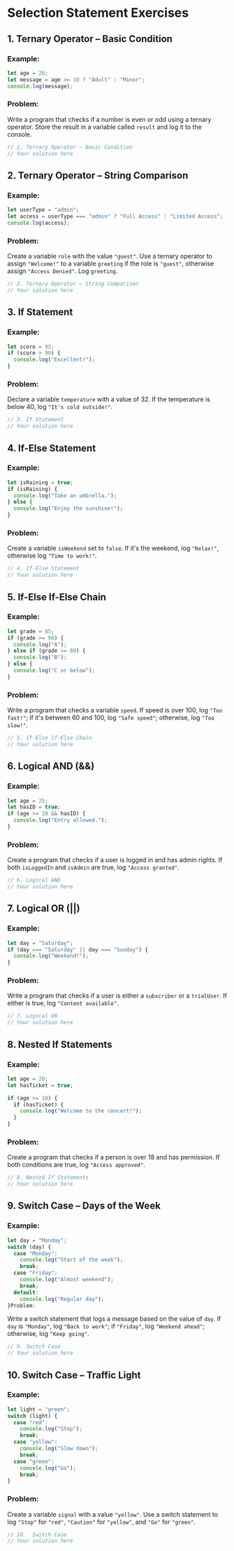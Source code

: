 # Selection Statement Exercises

## 1. Ternary Operator – Basic Condition

### Example:

```javascript
let age = 20;
let message = age >= 18 ? "Adult" : "Minor";
console.log(message);
```

### Problem:

Write a program that checks if a number is even or odd using a ternary operator. Store the result in a variable called `result` and log it to the console.

```javascript
// 1. Ternary Operator – Basic Condition
// Your solution here
```

## 2. Ternary Operator – String Comparison

### Example:

```javascript
let userType = "admin";
let access = userType === "admin" ? "Full Access" : "Limited Access";
console.log(access);
```

### Problem:

Create a variable `role` with the value `"guest"`. Use a ternary operator to assign `"Welcome!"` to a variable `greeting` if the role is `"guest"`, otherwise assign `"Access Denied"`. Log `greeting`.

```javascript
// 2. Ternary Operator – String Comparison
// Your solution here
```

## 3. If Statement

### Example:

```javascript
let score = 95;
if (score > 90) {
  console.log("Excellent!");
}
```

### Problem:

Declare a variable `temperature` with a value of 32. If the temperature is below 40, log `"It's cold outside!"`.

```javascript
// 3. If Statement
// Your solution here
```

## 4. If-Else Statement

### Example:

```javascript
let isRaining = true;
if (isRaining) {
  console.log("Take an umbrella.");
} else {
  console.log("Enjoy the sunshine!");
}
```

### Problem:

Create a variable `isWeekend` set to `false`. If it's the weekend, log `"Relax!"`, otherwise log `"Time to work!"`.

```javascript
// 4. If-Else Statement
// Your solution here
```

## 5. If-Else If-Else Chain

### Example:

```javascript
let grade = 85;
if (grade >= 90) {
  console.log("A");
} else if (grade >= 80) {
  console.log("B");
} else {
  console.log("C or below");
}
```

### Problem:

Write a program that checks a variable `speed`. If speed is over 100, log `"Too fast!"`; if it's between 60 and 100, log `"Safe speed"`; otherwise, log `"Too slow!"`.

```javascript
// 5. If-Else If-Else Chain
// Your solution here
```

## 6. Logical AND (&&)

### Example:

```javascript
let age = 25;
let hasID = true;
if (age >= 18 && hasID) {
  console.log("Entry allowed.");
}
```

### Problem:

Create a program that checks if a user is logged in and has admin rights. If both `isLoggedIn` and `isAdmin` are true, log `"Access granted"`.

```javascript
// 6. Logical AND
// Your solution here
```

## 7. Logical OR (||)

### Example:

```javascript
let day = "Saturday";
if (day === "Saturday" || day === "Sunday") {
  console.log("Weekend!");
}
```

### Problem:

Write a program that checks if a user is either a `subscriber` or a `trialUser`. If either is true, log `"Content available"`.

```javascript
// 7. Logical OR
// Your solution here
```

## 8. Nested If Statements

### Example:

```javascript
let age = 20;
let hasTicket = true;

if (age >= 18) {
  if (hasTicket) {
    console.log("Welcome to the concert!");
  }
}
```

### Problem:

Create a program that checks if a person is over 18 and has permission. If both conditions are true, log `"Access approved"`.

```javascript
// 8. Nested If Statements
// Your solution here
```

## 9. Switch Case – Days of the Week

### Example:

```javascript
let day = "Monday";
switch (day) {
  case "Monday":
    console.log("Start of the week");
    break;
  case "Friday":
    console.log("Almost weekend");
    break;
  default:
    console.log("Regular day");
}Problem:
```

Write a switch statement that logs a message based on the value of `day`. If `day` is `"Monday"`, log `"Back to work"`; if `"Friday"`, log `"Weekend ahead"`; otherwise, log `"Keep going"`.

```javascript
// 9. Switch Case
// Your solution here
```

## 10. Switch Case – Traffic Light

### Example:

```javascript
let light = "green";
switch (light) {
  case "red":
    console.log("Stop");
    break;
  case "yellow":
    console.log("Slow down");
    break;
  case "green":
    console.log("Go");
    break;
}
```

### Problem:

Create a variable `signal` with a value `"yellow"`. Use a switch statement to log `"Stop"` for `"red"`, `"Caution"` for `"yellow"`, and `"Go"` for `"green"`.

```javascript
// 10.  Switch Case
// Your solution here
```